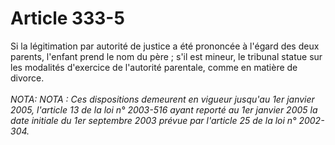 # Article 333-5

Si la légitimation par autorité de justice a été prononcée à l'égard des deux parents, l'enfant prend le nom du père ; s'il est mineur, le tribunal statue sur les modalités d'exercice de l'autorité parentale, comme en matière de divorce.<br/><br/><i>NOTA:   NOTA : Ces dispositions demeurent en vigueur jusqu'au 1er janvier 2005, l'article 13 de la loi n° 2003-516 ayant reporté au 1er janvier 2005 la date initiale du 1er septembre 2003 prévue par l'article 25 de la loi n° 2002-304.</i>